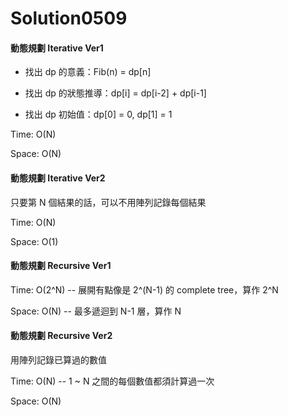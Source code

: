# Solution0509

#### 動態規劃 Iterative Ver1

- 找出 dp 的意義：Fib(n) = dp[n]

- 找出 dp 的狀態推導：dp[i] = dp[i-2] + dp[i-1]

- 找出 dp 初始值：dp[0] = 0, dp[1] = 1

Time: O(N)

Space: O(N)

#### 動態規劃 Iterative Ver2

只要第 N 個結果的話，可以不用陣列記錄每個結果

Time: O(N)

Space: O(1)

#### 動態規劃 Recursive Ver1

Time: O(2^N) -- 展開有點像是 2^(N-1) 的 complete tree，算作 2^N

Space: O(N) -- 最多遞迴到 N-1 層，算作 N

#### 動態規劃 Recursive Ver2

用陣列記錄已算過的數值

Time: O(N) -- 1 ~ N 之間的每個數值都須計算過一次

Space: O(N)